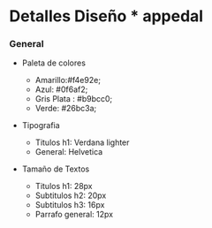 # Detalles Diseño * appedal

### General

- Paleta de colores
  - Amarillo:#f4e92e;
  - Azul: #0f6af2;
  - Gris Plata : #b9bcc0;
  - Verde: #26bc3a; 

- Tipografia 
  - Titulos h1: Verdana lighter
  - General: Helvetica

- Tamaño de Textos
  - Titulos h1: 28px
  - Subtitulos h2: 20px
  - Subtitulos h3: 16px
  - Parrafo general: 12px 
